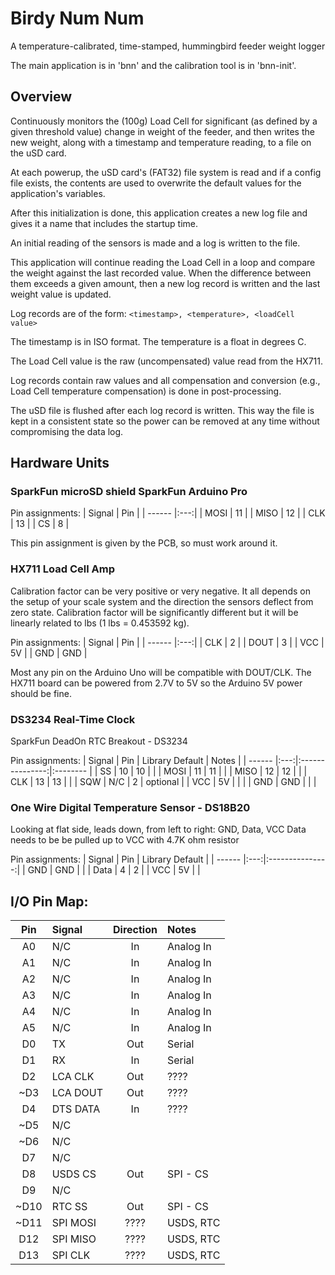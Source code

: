 # Birdy Num Num
A temperature-calibrated, time-stamped, hummingbird feeder weight logger

The main application is in 'bnn' and the calibration tool is in 'bnn-init'.

## Overview
Continuously monitors the (100g) Load Cell for significant (as defined by a
given threshold value) change in weight of the feeder, and then writes the
new weight, along with a timestamp and temperature reading, to a file on the
uSD card.

At each powerup, the uSD card's (FAT32) file system is read and if a config
file exists, the contents are used to overwrite the default values for the
application's variables.

After this initialization is done, this application creates a new log file
and gives it a name that includes the startup time.

An initial reading of the sensors is made and a log is written to the file.

This application will continue reading the Load Cell in a loop and compare
the weight against the last recorded value.  When the difference between
them exceeds a given amount, then a new log record is written and the last
weight value is updated.

Log records are of the form: `<timestamp>, <temperature>, <loadCell value>`

The timestamp is in ISO format.  The temperature is a float in degrees C.

The Load Cell value is the raw (uncompensated) value read from the HX711.

Log records contain raw values and all compensation and conversion (e.g.,
Load Cell temperature compensation) is done in post-processing.

The uSD file is flushed after each log record is written.  This way the
file is kept in a consistent state so the power can be removed at any time
without compromising the data log.


## Hardware Units

### SparkFun microSD shield SparkFun Arduino Pro

Pin assignments:
| Signal | Pin |
| ------ |:---:|
| MOSI   | 11  |
| MISO   | 12  |
| CLK    | 13  |
| CS     |  8  |

This pin assignment is given by the PCB, so must work around it.

### HX711 Load Cell Amp

Calibration factor can be very positive or very negative. It all depends on
the setup of your scale system and the direction the sensors deflect from
zero state.  Calibration factor will be significantly different but it will
be linearly related to lbs (1 lbs = 0.453592 kg).

Pin assignments:
| Signal | Pin |
| ------ |:---:|
| CLK    | 2   |
| DOUT   | 3   |
| VCC    | 5V  |
| GND    | GND |

Most any pin on the Arduino Uno will be compatible with DOUT/CLK.
The HX711 board can be powered from 2.7V to 5V so the Arduino 5V power
should be fine.

### DS3234 Real-Time Clock

SparkFun DeadOn RTC Breakout - DS3234

Pin assignments:
| Signal | Pin | Library Default |  Notes   |
| ------ |:---:|:---------------:|:-------- |
| SS     | 10  | 10              |          |
| MOSI   | 11  | 11              |          |
| MISO   | 12  | 12              |          |
| CLK    | 13  | 13              |          |
| SQW    | N/C |  2              | optional |
| VCC    | 5V  |                 |          |
| GND    | GND |                 |          |

### One Wire Digital Temperature Sensor - DS18B20

Looking at flat side, leads down, from left to right: GND, Data, VCC
Data needs to be be pulled up to VCC with 4.7K ohm resistor

Pin assignments:
| Signal | Pin | Library Default |
| ------ |:---:|:---------------:|
| GND    | GND |                 |
| Data   | 4   | 2               |
| VCC    | 5V  |                 |


## I/O Pin Map:

| Pin |  Signal | Direction |   Notes   |
|:---:|:------- |:---------:|:--------- |
| A0  | N/C     | In        | Analog In |
| A1  | N/C     | In        | Analog In |
| A2  | N/C     | In        | Analog In |
| A3  | N/C     | In        | Analog In |
| A4  | N/C     | In        | Analog In |
| A5  | N/C     | In        | Analog In |
| D0  | TX      | Out       | Serial    |
| D1  | RX      | In        | Serial    |
| D2  | LCA CLK | Out       | ????      |
| ~D3 | LCA DOUT| Out       | ????      |
| D4  | DTS DATA| In        | ????      |
| ~D5 | N/C     |           |           |
| ~D6 | N/C     |           |           |
| D7  | N/C     |           |           |
| D8  | USDS CS | Out       | SPI - CS  |
| D9  | N/C     |           |           |
| ~D10| RTC SS  | Out       | SPI - CS  |
| ~D11| SPI MOSI| ????      | USDS, RTC |
| D12 | SPI MISO| ????      | USDS, RTC |
| D13 | SPI CLK | ????      | USDS, RTC |
